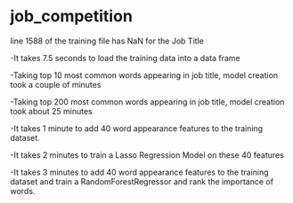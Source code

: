 job_competition
===============

line 1588 of the training file has NaN for the Job Title

-It takes 7.5 seconds to load the training data into a data frame

-Taking top 10 most common words appearing in job title, model creation took a
couple of minutes

-Taking top 200 most common words appearing in job title, model creation took
about 25 minutes

-It takes 1 minute to add 40 word appearance features to the training dataset.

-It takes 2 minutes to train a Lasso Regression Model on these 40 features

-It takes 3 minutes to add 40 word appearance features to the training dataset
and train a RandomForestRegressor and rank the importance of words.
